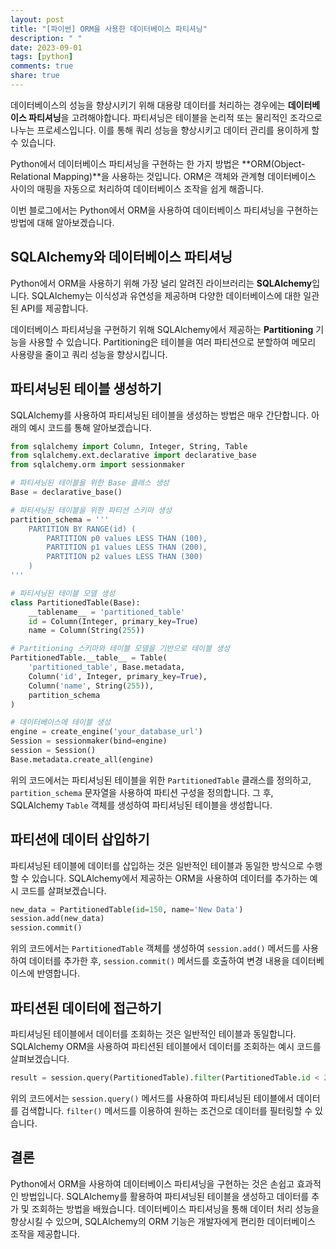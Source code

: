 ```yaml
---
layout: post
title: "[파이썬] ORM을 사용한 데이터베이스 파티셔닝"
description: " "
date: 2023-09-01
tags: [python]
comments: true
share: true
---
```


데이터베이스의 성능을 향상시키기 위해 대용량 데이터를 처리하는 경우에는 **데이터베이스 파티셔닝**을 고려해야합니다. 파티셔닝은 테이블을 논리적 또는 물리적인 조각으로 나누는 프로세스입니다. 이를 통해 쿼리 성능을 향상시키고 데이터 관리를 용이하게 할 수 있습니다.

Python에서 데이터베이스 파티셔닝을 구현하는 한 가지 방법은 **ORM(Object-Relational Mapping)**을 사용하는 것입니다. ORM은 객체와 관계형 데이터베이스 사이의 매핑을 자동으로 처리하여 데이터베이스 조작을 쉽게 해줍니다. 

이번 블로그에서는 Python에서 ORM을 사용하여 데이터베이스 파티셔닝을 구현하는 방법에 대해 알아보겠습니다.

## SQLAlchemy와 데이터베이스 파티셔닝

Python에서 ORM을 사용하기 위해 가장 널리 알려진 라이브러리는 **SQLAlchemy**입니다. SQLAlchemy는 이식성과 유연성을 제공하며 다양한 데이터베이스에 대한 일관된 API를 제공합니다.

데이터베이스 파티셔닝을 구현하기 위해 SQLAlchemy에서 제공하는 **Partitioning** 기능을 사용할 수 있습니다. Partitioning은 테이블을 여러 파티션으로 분할하여 메모리 사용량을 줄이고 쿼리 성능을 향상시킵니다.

## 파티셔닝된 테이블 생성하기

SQLAlchemy를 사용하여 파티셔닝된 테이블을 생성하는 방법은 매우 간단합니다. 아래의 예시 코드를 통해 알아보겠습니다.

```python
from sqlalchemy import Column, Integer, String, Table
from sqlalchemy.ext.declarative import declarative_base
from sqlalchemy.orm import sessionmaker

# 파티셔닝된 테이블을 위한 Base 클래스 생성
Base = declarative_base()

# 파티셔닝된 테이블을 위한 파티션 스키마 생성
partition_schema = '''
    PARTITION BY RANGE(id) (
        PARTITION p0 values LESS THAN (100),
        PARTITION p1 values LESS THAN (200),
        PARTITION p2 values LESS THAN (300)
    )
'''

# 파티셔닝된 테이블 모델 생성
class PartitionedTable(Base):
    __tablename__ = 'partitioned_table'
    id = Column(Integer, primary_key=True)
    name = Column(String(255))

# Partitioning 스키마와 테이블 모델을 기반으로 테이블 생성
PartitionedTable.__table__ = Table(
    'partitioned_table', Base.metadata,
    Column('id', Integer, primary_key=True),
    Column('name', String(255)),
    partition_schema
)

# 데이터베이스에 테이블 생성
engine = create_engine('your_database_url')
Session = sessionmaker(bind=engine)
session = Session()
Base.metadata.create_all(engine)
```

위의 코드에서는 파티셔닝된 테이블을 위한 `PartitionedTable` 클래스를 정의하고, `partition_schema` 문자열을 사용하여 파티션 구성을 정의합니다. 그 후, SQLAlchemy `Table` 객체를 생성하여 파티셔닝된 테이블을 생성합니다.

## 파티션에 데이터 삽입하기

파티셔닝된 테이블에 데이터를 삽입하는 것은 일반적인 테이블과 동일한 방식으로 수행할 수 있습니다. SQLAlchemy에서 제공하는 ORM을 사용하여 데이터를 추가하는 예시 코드를 살펴보겠습니다.

```python
new_data = PartitionedTable(id=150, name='New Data')
session.add(new_data)
session.commit()
```

위의 코드에서는 `PartitionedTable` 객체를 생성하여 `session.add()` 메서드를 사용하여 데이터를 추가한 후, `session.commit()` 메서드를 호출하여 변경 내용을 데이터베이스에 반영합니다.

## 파티션된 데이터에 접근하기

파티셔닝된 테이블에서 데이터를 조회하는 것은 일반적인 테이블과 동일합니다. SQLAlchemy ORM을 사용하여 파티션된 테이블에서 데이터를 조회하는 예시 코드를 살펴보겠습니다.

```python
result = session.query(PartitionedTable).filter(PartitionedTable.id < 200).all()
```

위의 코드에서는 `session.query()` 메서드를 사용하여 파티셔닝된 테이블에서 데이터를 검색합니다. `filter()` 메서드를 이용하여 원하는 조건으로 데이터를 필터링할 수 있습니다.

## 결론

Python에서 ORM을 사용하여 데이터베이스 파티셔닝을 구현하는 것은 손쉽고 효과적인 방법입니다. SQLAlchemy를 활용하여 파티셔닝된 테이블을 생성하고 데이터를 추가 및 조회하는 방법을 배웠습니다. 데이터베이스 파티셔닝을 통해 데이터 처리 성능을 향상시킬 수 있으며, SQLAlchemy의 ORM 기능은 개발자에게 편리한 데이터베이스 조작을 제공합니다.